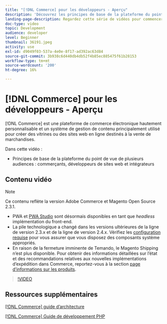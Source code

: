 ```yaml
---
title: "[!DNL Commerce] pour les développeurs - Aperçu"
description: 'Découvrez les principes de base de la plateforme du point de vue de plusieurs audiences : commerçants, développeurs de boutiques Internet et intégrateurs.'
landing-page-description: Regardez cette série de vidéos pour commencer votre projet de développement principal pour Commerce.
doc-type: video
topic: Development
audience: developer
level: Beginner
thumbnail: 36191.jpeg
activity: use
exl-id: d9049f03-537a-4e0e-8f17-ad392ac63d84
source-git-commit: 3b938c6d440db4db52f4b85ec885475f61b28153
workflow-type: tm+mt
source-wordcount: '200'
ht-degree: 16%

---
```


# [!DNL Commerce] pour les développeurs - Aperçu

[!DNL Commerce] est une plateforme de commerce électronique hautement personnalisable et un système de gestion de contenu principalement utilisé pour créer des vitrines ou des sites web en ligne destinés à la vente de marchandises.

Dans cette vidéo :

- Principes de base de la plateforme du point de vue de plusieurs audiences : commerçants, développeurs de sites web et intégrateurs

## Contenu vidéo

>[!NOTE]
>
>Ce contenu reflète la version Adobe Commerce et Magento Open Source 2.3.1.
>
>- PWA et [PWA Studio](https://developer.adobe.com/commerce/pwa-studio/) sont désormais disponibles en tant que _headless_ implémentation du front-end.
>- La pile technologique a changé dans les versions ultérieures de la ligne de version 2.3.x et de la ligne de version 2.4.x. Vérifiez les [configuration requise](https://devdocs.magento.com/guides/v2.4/install-gde/system-requirements.html) pour vous assurer que vous disposez des composants système appropriés.
>- En raison de la fermeture imminente de Temando, le Magento Shipping n’est plus disponible. Pour obtenir des informations détaillées sur l’état et des recommandations relatives aux nouvelles implémentations d’expédition dans Commerce, reportez-vous à la section [page d’informations sur les produits](https://magento.com/shipping).



>[!VIDEO](https://video.tv.adobe.com/v/36191?quality=12&learn=on)

## Ressources supplémentaires

[[!DNL Commerce] guide d’architecture](https://devdocs.magento.com/guides/v2.4/architecture/bk-architecture.html)

[[!DNL Commerce] Guide de développement PHP](https://devdocs.magento.com/guides/v2.4/extension-dev-guide/bk-extension-dev-guide.html)
